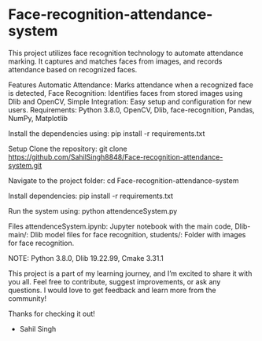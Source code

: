 # Face-recognition-attendance-system

This project utilizes face recognition technology to automate attendance marking. It captures and matches faces from  images, and records attendance based on recognized faces.

Features
Automatic Attendance: Marks attendance when a recognized face is detected,
Face Recognition: Identifies faces from stored images using Dlib and OpenCV,
Simple Integration: Easy setup and configuration for new users.
Requirements:
Python 3.8.0,
OpenCV,
Dlib,
face-recognition,
Pandas,
NumPy,
Matplotlib 

Install the dependencies using:
pip install -r requirements.txt


Setup
Clone the repository:
git clone https://github.com/SahilSingh8848/Face-recognition-attendance-system.git

Navigate to the project folder:
cd Face-recognition-attendance-system

Install dependencies:
pip install -r requirements.txt


Run the system using:
python attendenceSystem.py

Files
attendenceSystem.ipynb: Jupyter notebook with the main code,
Dlib-main/: Dlib model files for face recognition,
students/: Folder with images for face recognition.

NOTE:
Python  3.8.0,
Dlib    19.22.99,
Cmake   3.31.1


This project is a part of my learning journey, and I’m excited to share it with you all. Feel free to contribute, suggest improvements, or ask any questions. I would love to get feedback and learn more from the community!

Thanks for checking it out!

- Sahil Singh
